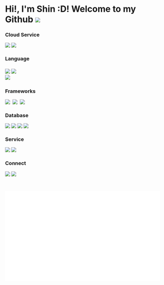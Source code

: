<h1 align="left">
Hi!, I'm Shin :D! Welcome to my Github
	<a href="https://github.com/shin-GC" target="_self">
	  <img src="https://media.giphy.com/media/hvRJCLFzcasrR4ia7z/giphy.gif](https://media2.giphy.com/media/v1.Y2lkPTc5MGI3NjExajhlbncxNnIwNmpjbTd3dmdwZjY1b25mcWZqcjdkanoyYWJ2aGd4NSZlcD12MV9pbnRlcm5hbF9naWZfYnlfaWQmY3Q9cw/anywqD5u93KuCtpPfH/giphy.gif" width="30">
	</a>
</h1>
<h3 align="left">Cloud Service</h3>
<p align="left">
  <img src="https://img.shields.io/badge/Amazon_AWS-FF9900?style=flat&logo=amazonaws&logoColor=white"/>
  <img src="https://img.shields.io/badge/Google_Cloud-4285F4?style=flat&logo=google-cloud&logoColor=white"/>
<br>
</p>

<h3 align="left">Language<h3>
<p align="left">
  <img src="https://img.shields.io/badge/Python-3776AB?style=flat&logo=python&logoColor=white"/>
  <img src="https://img.shields.io/badge/TypeScript-323330?style=flat&logo=typescript&logoColor=blue"/>
  <br>
  <img src="https://img.shields.io/badge/JavaScript-323330?style=flat&logo=javascript&logoColor=F7DF1E"/>
</p>

<h3 align="left">Frameworks</h3>
<p align="left">
<img src="https://img.shields.io/badge/Nestjs-000000?style=flat&logo=Nestjs&logoColor=red"/></a>&nbsp 
<img src="https://img.shields.io/badge/Express-000000?style=flat&logo=Express&logoColor=white"/></a>&nbsp 
<img src="https://img.shields.io/badge/Angular-DD0031?style=flat&logo=Angular&logoColor=white"/></a>&nbsp 
  <br> 
</p>
<h3 align="left">Database</h3>
<p align="left">
  <img src="https://img.shields.io/badge/mysql-4479A1?style=flat&logo=mysql&logoColor=white"/>
  <img src="https://img.shields.io/badge/postgresql-003B57?style=flat&logo=postgresql&logoColor=white"/>
  <img src="https://img.shields.io/badge/Firebase-FFCA28?style=flat-square&logo=firebase&logoColor=black"/>
<img src="https://img.shields.io/badge/MongoDB-47A248?style=flat&logo=MongoDB&logoColor=white"/></a>&nbsp 
</p>
<h3 align="left"> Service </h3>
<p align="left">
  <img src="https://img.shields.io/badge/Nginx-009639?style=flat&logo=nginx&logoColor=white"/> 
  <img src="https://img.shields.io/badge/Docker-2CA5E0?style=flat&logo=docker&logoColor=white"/> 
</p>
<h3 align="left"> Connect </h3>
<p align="left">
  <a href="mailto:tlsrhkdcjs12@naver.com"><img src="https://img.shields.io/badge/Gmail-d14836?style=flat&logo=Gmail&logoColor=white&link=viliketh1s98@naver.com"/></a>
  <a href="https://velog.io/@soshin_dev"><img src="https://img.shields.io/badge/Velog-20C997?style=flat&logo=Velog&logoColor=white"/></a>
 
</p>
<br>
<div align="left">

 ![My2](https://github.com/Shin-GC/github-stats-transparent/blob/output/generated/overview.svg)
  
  
</div>

